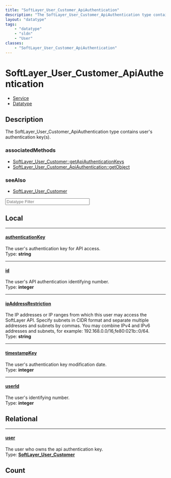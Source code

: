 ```yaml
---
title: "SoftLayer_User_Customer_ApiAuthentication"
description: "The SoftLayer_User_Customer_ApiAuthentication type contains user's authentication key(s)."
layout: "datatype"
tags:
    - "datatype"
    - "sldn"
    - "User"
classes:
    - "SoftLayer_User_Customer_ApiAuthentication"
---
```


# SoftLayer_User_Customer_ApiAuthentication
<div id='service-datatype'>
    <ul id='sldn-reference-tabs'>
    <li id='service'> <a href='/reference/services/SoftLayer_User_Customer_ApiAuthentication' >Service</a></li>    <li id='datatype'> <a href='/reference/datatypes/SoftLayer_User_Customer_ApiAuthentication' >Datatype</a></li>
    </ul>
</div>

## Description 
The SoftLayer_User_Customer_ApiAuthentication type contains user's authentication key(s). 


### associatedMethods

*  [SoftLayer_User_Customer::getApiAuthenticationKeys](/reference/services/SoftLayer_User_Customer/getApiAuthenticationKeys )
*  [SoftLayer_User_Customer_ApiAuthentication::getObject](/reference/services/SoftLayer_User_Customer_ApiAuthentication/getObject )



### seeAlso

* [SoftLayer_User_Customer](/reference/services/SoftLayer_User_Customer )




<!-- Filer BEGIN -->
<div class="view-filters">
        <div class="clearfix">
            <div class="search-input-box">
                <input placeholder="Datatype Filter" onkeyup="titleSearch(inputId='prop-input', divId='properties', elementClass='prop-row')" 
                    type="text" id="prop-input" value="" size="30" maxlength="128" class="form-text">
            </div>
        </div>
</div>
<!-- Filer END -->

<div id="properties" class="content">
<div id="localProperties" class="prop-content" >

## Local
<div class="prop-row">

-----
[authenticationKey]: #authenticationkey
#### [authenticationKey]
The user's authentication key for API access.  
<span class="type-label">Type: </span>**string**


</div>
<div class="prop-row">

-----
[id]: #id
#### [id]
The user's API authentication identifying number.  
<span class="type-label">Type: </span>**integer**


</div>
<div class="prop-row">

-----
[ipAddressRestriction]: #ipaddressrestriction
#### [ipAddressRestriction]
The IP addresses or IP ranges from which this user may access the SoftLayer API. Specify subnets in CIDR format and separate multiple addresses and subnets by commas. You may combine IPv4 and IPv6 addresses and subnets, for example: 192.168.0.0/16,fe80:021b::0/64.   
<span class="type-label">Type: </span>**string**


</div>
<div class="prop-row">

-----
[timestampKey]: #timestampkey
#### [timestampKey]
The user's authentication key modification date.  
<span class="type-label">Type: </span>**integer**


</div>
<div class="prop-row">

-----
[userId]: #userid
#### [userId]
The user's identifying number.  
<span class="type-label">Type: </span>**integer**


</div>
</div>
<!-- LOCAL PROPERTY END -->

<div id="relationalProperties"  class="prop-content" >

## Relational
<div class="prop-row">

-----
[user]: #user
#### [user]
The user who owns the api authentication key.  
<span class="type-label">Type: </span>**<a href='/reference/datatypes/SoftLayer_User_Customer'>SoftLayer_User_Customer </a>**


</div>

## Count
</div>


